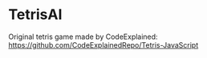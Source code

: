 # TetrisAI

Original tetris game made by CodeExplained: https://github.com/CodeExplainedRepo/Tetris-JavaScript